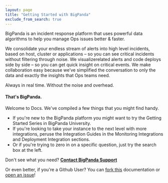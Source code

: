 ```yaml
---
layout: page
title: "Getting Started with BigPanda"
exclude_from_search: true
---
```


BigPanda is an incident response platform that uses powerful data algorithms to help you manage Ops issues better & faster. 

We consolidate your endless stream of alerts into high level incidents, based on host, cluster or applications – so you can see critical incidents without filtering through noise. We visualizerelated alerts and code deploys side by side – so you can get quick insight on critical events. We make collaboration easy because we’ve simplified the conversation to only the data and exactly the insights that Ops teams need.

Always in real time. Without the noise and overhead. 

#### That's BigPanda.

Welcome to Docs. We've compiled a few things that you might find handy. 

* If you're new to the BigPanda platform you might want to try the Getting Started Series in BigPanda University.  
* If you're looking to take your instance to the next level with more integrations, peruse the Integration Guides in the Monitoring Integrations and Deployment Integration sections. 
* Or if you're trying to zero in on a specific question, just try the search box at the left.  

Don't see what you need? [**Contact BigPanda Support**](mailto:support@bigpanda.io?Subject=Contacting%20you%20regarding%20BigPanda)

Or even better, if you're a Github User? You can [fork this](https://github.com/bigpandaio/docs.bigpanda.io) documentation or [open an issue](https://github.com/bigpandaio/docs.bigpanda.io/issues/new)!
